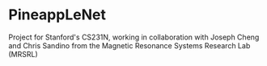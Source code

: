 # PineappLeNet

Project for Stanford's CS231N, working in collaboration with Joseph Cheng and Chris Sandino from the Magnetic Resonance Systems Research Lab (MRSRL)
